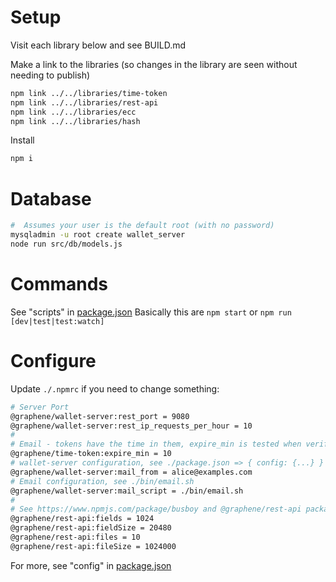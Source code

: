 # Setup
Visit each library below and see BUILD.md

Make a link to the libraries (so changes in the library are seen without needing to publish)
```bash
npm link ../../libraries/time-token
npm link ../../libraries/rest-api
npm link ../../libraries/ecc
npm link ../../libraries/hash
```

Install
```bash
npm i
```

# Database
```bash
#  Assumes your user is the default root (with no password)
mysqladmin -u root create wallet_server
node run src/db/models.js
```

# Commands
See "scripts" in [package.json](./package.json)
Basically this are `npm start` or `npm run [dev|test|test:watch]`

# Configure
Update `./.npmrc` if you need to change something:
```sh
# Server Port
@graphene/wallet-server:rest_port = 9080
@graphene/wallet-server:rest_ip_requests_per_hour = 10
#
# Email - tokens have the time in them, expire_min is tested when verifying
@graphene/time-token:expire_min = 10
# wallet-server configuration, see ./package.json => { config: {...} }
@graphene/wallet-server:mail_from = alice@examples.com
# Email configuration, see ./bin/email.sh
@graphene/wallet-server:mail_script = ./bin/email.sh
#
# See https://www.npmjs.com/package/busboy and @graphene/rest-api package
@graphene/rest-api:fields = 1024
@graphene/rest-api:fieldSize = 20480
@graphene/rest-api:files = 10
@graphene/rest-api:fileSize = 1024000
```
For more, see "config" in [package.json](./package.json)

